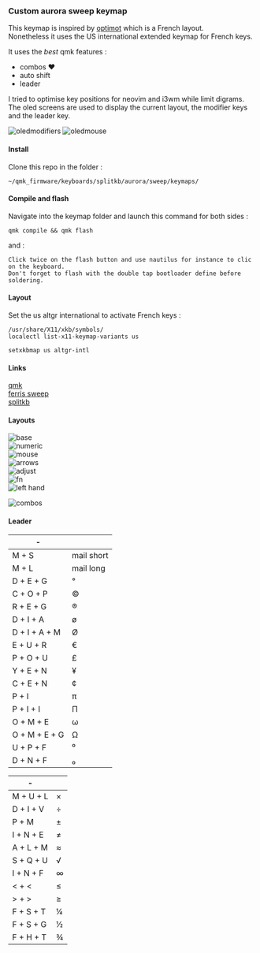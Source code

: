 ### Custom aurora sweep keymap

This keymap is inspired by [optimot](https://optimot.fr) which is a French layout.  
Nonetheless it uses the US international extended keymap for French keys.

It uses the _best_ qmk features :

- combos ♥
- auto shift
- leader

I tried to optimise key positions for neovim and i3wm while limit digrams.  
The oled screens are used to display the current layout, the modifier keys and the leader key.

![oledmodifiers](https://i.imgur.com/on95jx0.png)
![oledmouse](https://i.imgur.com/PwkR6P2.png)

#### Install

Clone this repo in the folder :

    ~/qmk_firmware/keyboards/splitkb/aurora/sweep/keymaps/

#### Compile and flash

Navigate into the keymap folder and launch this command for both sides :

    qmk compile && qmk flash

and :

    Click twice on the flash button and use nautilus for instance to clic on the keyboard.
    Don't forget to flash with the double tap bootloader define before soldering.

#### Layout

Set the us altgr international to activate French keys :

    /usr/share/X11/xkb/symbols/
    localectl list-x11-keymap-variants us

    setxkbmap us altgr-intl

#### Links

[qmk](https://docs.qmk.fm/#/)  
[ferris sweep](https://github.com/davidphilipbarr/Sweep)  
[splitkb](https://splitkb.com)

#### Layouts

![base](./images/base.png)  
![numeric](./images/numeric.png)  
![mouse](./images/mouse.png)  
![arrows](./images/arrows.png)  
![adjust](./images/adjust.png)  
![fn](./images/fn.png)  
![left hand](./images/left_hand.png)

![combos](./images/combos.png)

#### Leader

| -             |            |
| ------------- | ---------- |
| M + S         | mail short |
| M + L         | mail long  |
| D + E + G     | °          |
| C + O + P     | ©          |
| R + E + G     | ®          |
| D + I + A     | ø          |
| D + I + A + M | Ø          |
| E + U + R     | €          |
| P + O + U     | £          |
| Y + E + N     | ¥          |
| C + E + N     | ¢          |
| P + I         | π          |
| P + I + I     | Π          |
| O + M + E     | ω          |
| O + M + E + G | Ω          |
| U + P + F     | ⁰          |
| D + N + F     | ₀          |

| -         |     |
| --------- | --- |
| M + U + L | ×   |
| D + I + V | ÷   |
| P + M     | ±   |
| I + N + E | ≠   |
| A + L + M | ≈   |
| S + Q + U | √   |
| I + N + F | ∞   |
| < + <     | ≤   |
| > + >     | ≥   |
| F + S + T | ¼   |
| F + S + G | ½   |
| F + H + T | ¾   |
